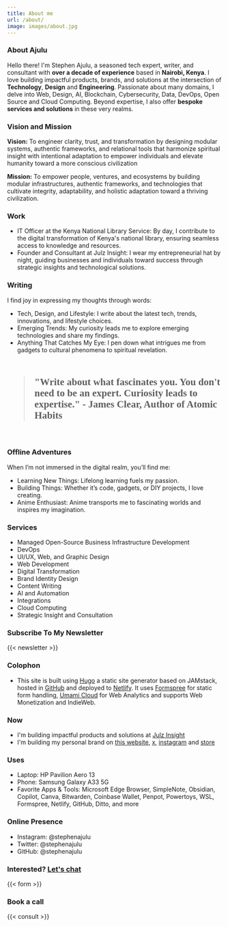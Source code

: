 ```yaml
---
title: About me
url: /about/
image: images/about.jpg
---
```

### About Ajulu

Hello there! I'm Stephen Ajulu, a seasoned tech expert, writer, and consultant with **over a decade of experience** based in **Nairobi, Kenya**. I love building impactful products, brands, and solutions at the intersection of **Technology**, **Design** and **Engineering**. Passionate about many domains, I delve into Web, Design, AI, Blockchain, Cybersecurity, Data, DevOps, Open Source and Cloud Computing. Beyond expertise, I also offer **bespoke services and solutions** in these very realms.

### Vision and Mission

**Vision:** To engineer clarity, trust, and transformation by designing modular systems, authentic frameworks, and relational tools that harmonize spiritual insight with intentional adaptation to empower individuals and elevate humanity toward a more conscious civilization

**Mission:** To empower people, ventures, and ecosystems by building modular infrastructures, authentic frameworks, and technologies that cultivate integrity, adaptability, and holistic adaptation toward a thriving civilization.

### Work

* IT Officer at the Kenya National Library Service: By day, I contribute to the digital transformation of Kenya's national library, ensuring seamless access to knowledge and resources.
* Founder and Consultant at Julz Insight: I wear my entrepreneurial hat by night, guiding businesses and individuals toward success through strategic insights and technological solutions.

### Writing

I find joy in expressing my thoughts through words:

* Tech, Design, and Lifestyle: I write about the latest tech, trends, innovations, and lifestyle choices.
* Emerging Trends: My curiosity leads me to explore emerging technologies and share my findings.
* Anything That Catches My Eye: I pen down what intrigues me from gadgets to cultural phenomena to spiritual revelation.

&nbsp;

<blockquote cite="https://twitter.com/JamesClear/status/1108397795763990528" style="font-family: Newsreader;font-weight: bold;font-size: 23px;">"Write about what fascinates you. You don't need to be an expert. Curiosity leads to expertise." - James Clear, Author of Atomic Habits</blockquote>

&nbsp;

### Offline Adventures

When I’m not immersed in the digital realm, you’ll find me:

* Learning New Things: Lifelong learning fuels my passion.
* Building Things: Whether it’s code, gadgets, or DIY projects, I love creating.
* Anime Enthusiast: Anime transports me to fascinating worlds and inspires my imagination.

### Services

* Managed Open-Source Business Infrastructure Development
* DevOps
* UI/UX, Web, and Graphic Design
* Web Development
* Digital Transformation
* Brand Identity Design
* Content Writing
* AI and Automation
* Integrations
* Cloud Computing
* Strategic Insight and Consultation

### Subscribe To My Newsletter

{{< newsletter >}}

### Colophon

* This site is built using [Hugo](https://gohugo.io) a static site generator based on JAMstack, hosted in [GitHub](https://github.com) and deployed to [Netlify](https://netlify.com). It uses [Formspree](https://formspree.io) for static form handling, [Umami Cloud](https://umami.is) for Web Analytics and supports Web Monetization and IndieWeb.

### Now

* I'm building impactful products and solutions at <a href="https://julzinsight.netlify.app" target="_blank" rel="noopener">Julz Insight</a>
* I'm building my personal brand on <a href="https://ajulu.netlify.app" target="_blank" rel="noopener">this website</a>, <a href="https://x.com/stephenajulu" target="_blank" rel="noopener">x</a>, <a href="https://instagram.com/stephenajulu" target="_blank" rel="noopener">instagram</a> and <a href="https://stephenajulu.gumroad.com" target="_blank" rel="noopener">store</a>

### Uses

* Laptop: HP Pavilion Aero 13
* Phone: Samsung Galaxy A33 5G
* Favorite Apps & Tools: Microsoft Edge Browser, SimpleNote, Obsidian, Copilot, Canva, Bitwarden, Coinbase Wallet, Penpot, Powertoys, WSL, Formspree, Netlify, GitHub, Ditto, and more

### Online Presence

* Instagram: @stephenajulu
* Twitter: @stephenajulu
* GitHub: @stephenajulu

### Interested? [Let's chat](mailto:ajulu.b22uf@aleeas.com)

{{&lt; form &gt;}}

### Book a call

{{< consult >}}
